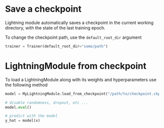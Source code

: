 # Save a checkpoint

Lightning module automatically saves a checkpoint in the current working directory,
with the state of the last training epoch.

To change the checkpoint path, use the ```default_root_dir``` argument

```python
trainer = Trainer(default_root_dir="some/path")
```

# LightningModule from checkpoint

To load a LightningModule along with its weights and hyperparameters use the
following method

```python
model = MyLightningModule.load_from_checkpoint("/path/to/checkpoint.ckpt")

# disable randomness, dropout, etc ...
model.eval()

# predict with the model
y_hat = model(x)
```
